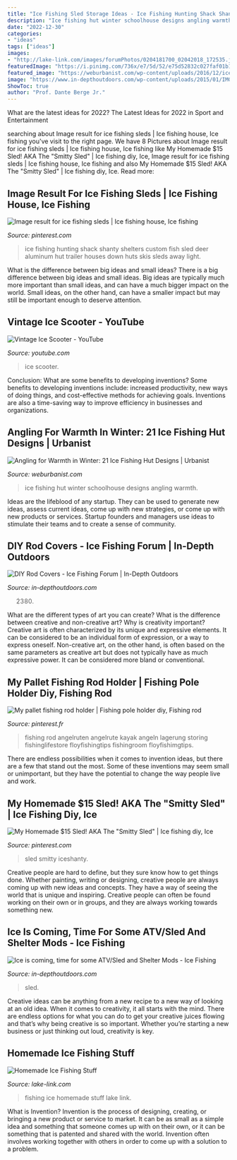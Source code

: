 ```yaml
---
title: "Ice Fishing Sled Storage Ideas - Ice Fishing Hunting Shack Shanty Shelters Custom Fish Sled Deer Aluminum Hut Trailer Houses Down Huts Skis Sleds Away Light"
description: "Ice fishing hut winter schoolhouse designs angling warmth"
date: "2022-12-30"
categories:
- "ideas"
tags: ["ideas"]
images:
- "http://lake-link.com/images/forumPhotos/0204181700_02042018_172535.jpg"
featuredImage: "https://i.pinimg.com/736x/e7/5d/52/e75d52832c027faf01b1694f94e33fec--ice-fishing-sled.jpg"
featured_image: "https://weburbanist.com/wp-content/uploads/2016/12/ice-fishing-hut-schoolhouse-644x483.jpg"
image: "https://www.in-depthoutdoors.com/wp-content/uploads/2015/01/IMG_2380.2015-01-23_175315.jpg"
ShowToc: true
author: "Prof. Dante Berge Jr."
---
```



What are the latest ideas for 2022?
The Latest Ideas for 2022 in Sport and Entertainment

	

		
searching about Image result for ice fishing sleds | Ice fishing house, Ice fishing you've visit to the right page. We have 8 Pictures about Image result for ice fishing sleds | Ice fishing house, Ice fishing like My Homemade $15 Sled! AKA The &quot;Smitty Sled&quot; | Ice fishing diy, Ice, Image result for ice fishing sleds | Ice fishing house, Ice fishing and also My Homemade $15 Sled! AKA The &quot;Smitty Sled&quot; | Ice fishing diy, Ice. Read more:
		
    
## Image Result For Ice Fishing Sleds | Ice Fishing House, Ice Fishing

<img loading=lazy src="https://i.pinimg.com/736x/40/8f/cb/408fcb516f771e35cfb451a63b7121b3.jpg" onerror="this.onerror=null;this.src='https://tse4.mm.bing.net/th?id=OIP._uyL8wFHgqAuWkMpzkMPpgHaF-&amp;pid=15.1';" alt="Image result for ice fishing sleds | Ice fishing house, Ice fishing">

_Source: pinterest.com_

>ice fishing hunting shack shanty shelters custom fish sled deer aluminum hut trailer houses down huts skis sleds away light. 

	

What is the difference between big ideas and small ideas?
There is a big difference between big ideas and small ideas. Big ideas are typically much more important than small ideas, and can have a much bigger impact on the world. Small ideas, on the other hand, can have a smaller impact but may still be important enough to deserve attention.

    
## Vintage Ice Scooter - YouTube

<img loading=lazy src="https://i.ytimg.com/vi/mlpeXTVB7mA/hqdefault.jpg" onerror="this.onerror=null;this.src='https://tse3.mm.bing.net/th?id=OIP.tIsbNrVrggoOj4hrDGL1qwHaFj&amp;pid=15.1';" alt="Vintage Ice Scooter - YouTube">

_Source: youtube.com_

>ice scooter. 

	

Conclusion: What are some benefits to developing inventions?
Some benefits to developing inventions include: increased productivity, new ways of doing things, and cost-effective methods for achieving goals. Inventions are also a time-saving way to improve efficiency in businesses and organizations.

    
## Angling For Warmth In Winter: 21 Ice Fishing Hut Designs | Urbanist

<img loading=lazy src="https://weburbanist.com/wp-content/uploads/2016/12/ice-fishing-hut-schoolhouse-644x483.jpg" onerror="this.onerror=null;this.src='https://tse1.mm.bing.net/th?id=OIP.0O21SbwK8unj0BK1dunqAwHaFj&amp;pid=15.1';" alt="Angling for Warmth in Winter: 21 Ice Fishing Hut Designs | Urbanist">

_Source: weburbanist.com_

>ice fishing hut winter schoolhouse designs angling warmth. 

	

Ideas are the lifeblood of any startup. They can be used to generate new ideas, assess current ideas, come up with new strategies, or come up with new products or services. Startup founders and managers use ideas to stimulate their teams and to create a sense of community.

    
## DIY Rod Covers - Ice Fishing Forum | In-Depth Outdoors

<img loading=lazy src="https://www.in-depthoutdoors.com/wp-content/uploads/2015/01/IMG_2380.2015-01-23_175315.jpg" onerror="this.onerror=null;this.src='https://tse1.mm.bing.net/th?id=OIP.W6siNUHLqNhQeugtLGPh-wHaJ4&amp;pid=15.1';" alt="DIY Rod Covers - Ice Fishing Forum | In-Depth Outdoors">

_Source: in-depthoutdoors.com_

>2380. 

	

What are the different types of art you can create? What is the difference between creative and non-creative art? Why is creativity important?
Creative art is often characterized by its unique and expressive elements. It can be considered to be an individual form of expression, or a way to express oneself. Non-creative art, on the other hand, is often based on the same parameters as creative art but does not typically have as much expressive power. It can be considered more bland or conventional.

    
## My Pallet Fishing Rod Holder | Fishing Pole Holder Diy, Fishing Rod

<img loading=lazy src="https://i.pinimg.com/originals/db/ce/d6/dbced696dbe43d2556eb5d83d24abd7b.jpg" onerror="this.onerror=null;this.src='https://tse3.mm.bing.net/th?id=OIP.bzqHDf5pujy16Q39prQsZwHaJ6&amp;pid=15.1';" alt="My pallet fishing rod holder | Fishing pole holder diy, Fishing rod">

_Source: pinterest.fr_

>fishing rod angelruten angelrute kayak angeln lagerung storing fishinglifestore floyfishingtips fishingroom floyfishimgtips. 

	

There are endless possibilities when it comes to invention ideas, but there are a few that stand out the most. Some of these inventions may seem small or unimportant, but they have the potential to change the way people live and work.

    
## My Homemade $15 Sled! AKA The &quot;Smitty Sled&quot; | Ice Fishing Diy, Ice

<img loading=lazy src="https://i.pinimg.com/736x/e7/5d/52/e75d52832c027faf01b1694f94e33fec--ice-fishing-sled.jpg" onerror="this.onerror=null;this.src='https://tse4.mm.bing.net/th?id=OIP.NL2f6k4RexKWOy1KGKL_kwHaFj&amp;pid=15.1';" alt="My Homemade $15 Sled! AKA The &quot;Smitty Sled&quot; | Ice fishing diy, Ice">

_Source: pinterest.com_

>sled smitty iceshanty. 

	

Creative people are hard to define, but they sure know how to get things done. Whether painting, writing or designing, creative people are always coming up with new ideas and concepts. They have a way of seeing the world that is unique and inspiring. Creative people can often be found working on their own or in groups, and they are always working towards something new.

    
## Ice Is Coming, Time For Some ATV/Sled And Shelter Mods - Ice Fishing

<img loading=lazy src="https://www.in-depthoutdoors.com/wp-content/uploads/2016/10/4-Wheeler-1.jpg" onerror="this.onerror=null;this.src='https://tse2.mm.bing.net/th?id=OIP.5r22qg_Bo0YvGk87AO-zSwHaFj&amp;pid=15.1';" alt="Ice is coming, time for some ATV/Sled and Shelter Mods - Ice Fishing">

_Source: in-depthoutdoors.com_

>sled. 

	

Creative ideas can be anything from a new recipe to a new way of looking at an old idea. When it comes to creativity, it all starts with the mind. There are endless options for what you can do to get your creative juices flowing and that’s why being creative is so important. Whether you’re starting a new business or just thinking out loud, creativity is key.

    
## Homemade Ice Fishing Stuff

<img loading=lazy src="http://lake-link.com/images/forumPhotos/0204181700_02042018_172535.jpg" onerror="this.onerror=null;this.src='https://tse2.mm.bing.net/th?id=OIP.CBjo7lzNEMUfLhKJGPOlrQHaFj&amp;pid=15.1';" alt="Homemade Ice Fishing Stuff">

_Source: lake-link.com_

>fishing ice homemade stuff lake link. 

	

What is Invention?
Invention is the process of designing, creating, or bringing a new product or service to market. It can be as small as a simple idea and something that someone comes up with on their own, or it can be something that is patented and shared with the world. Invention often involves working together with others in order to come up with a solution to a problem.

